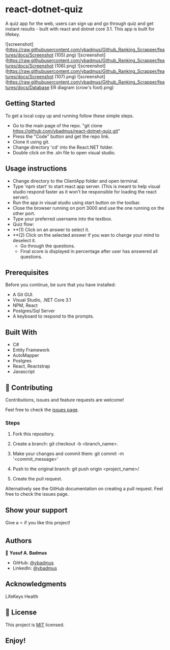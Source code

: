 # react-dotnet-quiz
A quiz app for the web, users can sign up and go through quiz and get instant results - built with react and dotnet core 3.1. This app is built for lifekey.

![screenshot](https://raw.githubusercontent.com/ybadmus/Github_Ranking_Scrapper/features/docs/Screenshot (105).png)
![screenshot](https://raw.githubusercontent.com/ybadmus/Github_Ranking_Scrapper/features/docs/Screenshot (106).png)
![screenshot](https://raw.githubusercontent.com/ybadmus/Github_Ranking_Scrapper/features/docs/Screenshot (107).png)
![screenshot](https://raw.githubusercontent.com/ybadmus/Github_Ranking_Scrapper/features/docs/Database ER diagram (crow's foot).png)

## Getting Started

To get a local copy up and running follow these simple steps.

- Go to the main page of the repo. "git clone https://github.com/ybadmus/react-dotnet-quiz.git"
- Press the "Code" button and get the repo link.
- Clone it using git.
- Change directory 'cd' into the React.NET folder.
- Double click on the .sln file to open visual studio.

 
## Usage instructions

- Change directory to the ClientApp folder and open terminal.
- Type 'npm start' to start react app server. (This is meant to help visual studio respond faster as it won't be responsible for loading the react server).
- Run the app in visual studio using start button on the toolbar.
- Close the browser running on port 3000 and use the one running on the other port.
- Type your preferred username into the textbox.
- Quiz flow:
- **(1) Click on an answer to select it.
- **(2) Click on the selected answer if you wan to change your mind to deselect it.
    - Go through the questions.
    - Final score is displayed in percentage after user has answered all questions.


## Prerequisites

Before you continue, be sure that you have installed:

- A Git GUI.
- Visual Studio, .NET Core 3.1
- NPM, React
- Postgres/Sql Server
- A keyboard to respond to the prompts.

## Built With

- C#
- Entity Framework
- AutoMapper
- Postgres
- React, Reactstrap
- Javascript

## 🤝 Contributing

Contributions, issues and feature requests are welcome!

Feel free to check the [issues page](https://github.com/ybadmus/react-dotnet-quiz/issues).

### Steps

1. Fork this repository.

2. Create a branch: git checkout -b <branch_name>.

3. Make your changes and commit them: git commit -m '<commit_message>'

4. Push to the original branch: git push origin <project_name>/

5. Create the pull request.

Alternatively see the GitHub documentation on creating a pull request. Feel free to check the issues page.

## Show your support

Give a ⭐️ if you like this project!

## Authors

👤 **Yusuf A. Badmus**

- GitHub: [@ybadmus](https://github.com/ybadmus)
- LinkedIn: [@ybadmus](https://www.linkedin.com/in/ybadmus/)

## Acknowledgments

LifeKeys Health

## 📝 License

<p>This project is <a href="LICENSE">MIT</a> licensed.</p>

## Enjoy!
